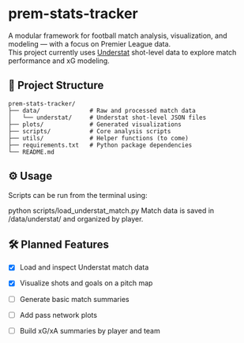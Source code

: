 # prem-stats-tracker
A modular framework for football match analysis, visualization, and modeling — with a focus on Premier League data.  
This project currently uses [Understat](https://understat.com/) shot-level data to explore match performance and xG modeling.

## 📁 Project Structure

```
prem-stats-tracker/
├── data/              # Raw and processed match data
│   └── understat/     # Understat shot-level JSON files
├── plots/             # Generated visualizations
├── scripts/           # Core analysis scripts
├── utils/             # Helper functions (to come)
├── requirements.txt   # Python package dependencies
└── README.md

```


## ⚙️ Usage

Scripts can be run from the terminal using:

python scripts/load_understat_match.py
Match data is saved in /data/understat/ and organized by player.

## 🛠️ Planned Features

- [X] Load and inspect Understat match data 
- [X] Visualize shots and goals on a pitch map  
- [ ] Generate basic match summaries  
- [ ] Add pass network plots  
- [ ] Build xG/xA summaries by player and team  



